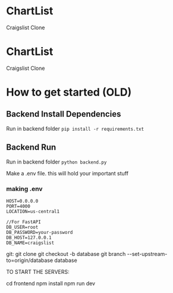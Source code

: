 # ChartList
Craigslist Clone

# ChartList
Craigslist Clone


# How to get started (OLD)

## Backend Install Dependencies
Run in backend folder
```pip install -r requirements.txt```

## Backend Run
Run in backend folder
```python backend.py```

Make a .env file. this will hold your important stuff
### making .env
    HOST=0.0.0.0
    PORT=4000
    LOCATION=us-central1

    //For FastAPI
    DB_USER=root
    DB_PASSWORD=your-password
    DB_HOST=127.0.0.1
    DB_NAME=craigslist



git:
git clone 
git checkout -b database
git branch --set-upstream-to=origin/database database

TO START THE SERVERS:

cd frontend
npm install
npm run dev
